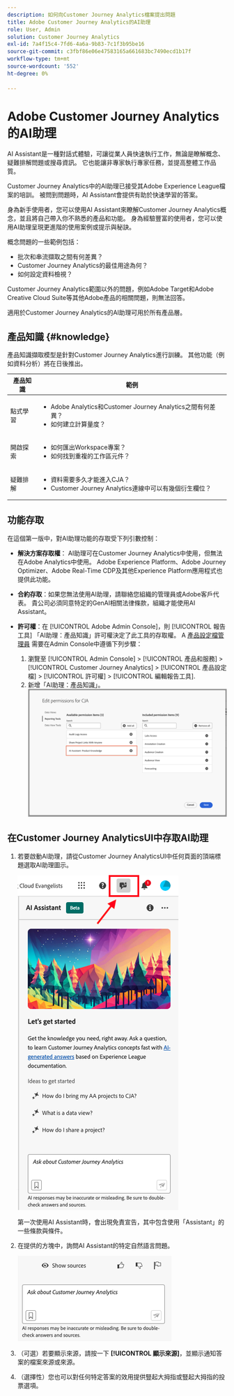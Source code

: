 ```yaml
---
description: 如何向Customer Journey Analytics檔案提出問題
title: Adobe Customer Journey Analytics的AI助理
role: User, Admin
solution: Customer Journey Analytics
exl-id: 7a4f15c4-7fd6-4a6a-9b83-7c1f3b95be16
source-git-commit: c3fbf86e06e47583165a661683bc7490ecd1b17f
workflow-type: tm+mt
source-wordcount: '552'
ht-degree: 0%

---
```



# Adobe Customer Journey Analytics的AI助理

AI Assistant是一種對話式體驗，可讓從業人員快速執行工作，無論是瞭解概念、疑難排解問題或搜尋資訊。 它也能讓非專家執行專家任務，並提高整體工作品質。

Customer Journey Analytics中的AI助理已接受其Adobe Experience League檔案的培訓。 被問到問題時，AI Assistant會提供有助於快速學習的答案。

身為新手使用者，您可以使用AI Assistant來瞭解Customer Journey Analytics概念，並且將自己帶入你不熟悉的產品和功能。 身為經驗豐富的使用者，您可以使用AI助理呈現更進階的使用案例或提示與秘訣。

概念問題的一些範例包括：

* 批次和串流擷取之間有何差異？
* Customer Journey Analytics的最佳用途為何？
* 如何設定資料檢視？

Customer Journey Analytics範圍以外的問題，例如Adobe Target和Adobe Creative Cloud Suite等其他Adobe產品的相關問題，則無法回答。

適用於Customer Journey Analytics的AI助理可用於所有產品層。

## 產品知識 {#knowledge}

產品知識擷取模型是針對Customer Journey Analytics進行訓練。 其他功能（例如資料分析）將在日後推出。

| 產品知識 | 範例 |
| --- | --- |
| 點式學習 | <ul><li>Adobe Analytics和Customer Journey Analytics之間有何差異？</li><li>如何建立計算量度？</li></ul> |
| 開啟探索 | <ul><li>如何匯出Workspace專案？</li><li>如何找到重複的工作區元件？</li></ul> |
| 疑難排解 | <ul><li>資料需要多久才能進入CJA？</li><li>Customer Journey Analytics連線中可以有幾個衍生欄位？</li></ul> |

## 功能存取

在這個第一版中，對AI助理功能的存取受下列引數控制：

* **解決方案存取權**： AI助理可在Customer Journey Analytics中使用，但無法在Adobe Analytics中使用。 Adobe Experience Platform、Adobe Journey Optimizer、Adobe Real-Time CDP及其他Experience Platform應用程式也提供此功能。

* **合約存取**：如果您無法使用AI助理，請聯絡您組織的管理員或Adobe客戶代表。 貴公司必須同意特定的GenAI相關法律條款，組織才能使用AI Assistant。

* **許可權**：在 [!UICONTROL Adobe Admin Console]，則 [!UICONTROL 報告工具] 「AI助理：產品知識」許可權決定了此工具的存取權。 A [產品設定檔管理員](https://helpx.adobe.com/tw/enterprise/using/manage-product-profiles.html) 需要在Admin Console中遵循下列步驟：
   1. 瀏覽至 [!UICONTROL Admin Console] > [!UICONTROL 產品和服務] > [!UICONTROL Customer Journey Analytics] > [!UICONTROL 產品設定檔] > [!UICONTROL 許可權] > [!UICONTROL 編輯報告工具].
   1. 新增「AI助理：產品知識」。
      ![新增許可權](assets/image.png)

## 在Customer Journey AnalyticsUI中存取AI助理

1. 若要啟動AI助理，請從Customer Journey AnalyticsUI中任何頁面的頂端標題選取AI助理圖示。

   ![AI助理圖示](assets/ai-asst1.png)

   第一次使用AI Assistant時，會出現免責宣告，其中包含使用「Assistant」的一些條款與條件。

1. 在提供的方塊中，詢問AI Assistant的特定自然語言問題。

   ![問題方塊](assets/ai-asst2.png)

1. （可選）若要顯示來源，請按一下 **[!UICONTROL 顯示來源]**，並顯示通知答案的檔案來源或來源。

1. （選擇性）您也可以對任何特定答案的效用提供豎起大拇指或豎起大拇指的投票選項。
